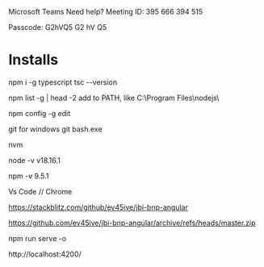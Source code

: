 Microsoft Teams Need help?
Meeting ID: 
395 666 394 515

Passcode: G2hVQ5
G2 hV Q5

# Installs
npm i -g typescript
tsc --version

npm list -g | head -2
add to PATH, like
C:\Program Files\nodejs\

npm config -g edit

git for windows
git bash.exe

nvm

node -v
v18.16.1

npm -v
9.5.1

Vs Code // Chrome 




https://stackblitz.com/github/ev45ive/jbi-bnp-angular

https://github.com/ev45ive/jbi-bnp-angular/archive/refs/heads/master.zip


npm run serve -o 

http://localhost:4200/